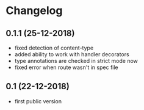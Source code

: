 # Changelog

## 0.1.1 (25-12-2018)
- fixed detection of content-type
- added ability to work with handler decorators
- type annotations are checked in strict mode now
- fixed error when route wasn't in spec file

## 0.1 (22-12-2018)
- first public version